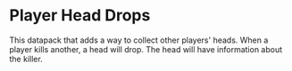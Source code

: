 # Player Head Drops

This datapack that adds a way to collect other players' heads. When a player kills another, a head will drop. The head will have information about the killer.
